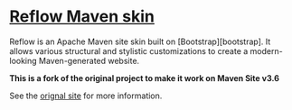 # [Reflow Maven skin]( http://andriusvelykis.github.io/reflow-maven-skin/ )

Reflow is an Apache Maven site skin built on [Bootstrap][bootstrap]. It allows various structural
and stylistic customizations to create a modern-looking Maven-generated website.

**This is a fork of the original project to make it work on Maven Site v3.6**

See the [orignal site](http://andriusvelykis.github.io/reflow-maven-skin/) for more information.
